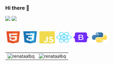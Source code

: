 ### Hi there 👋

[<img src="https://img.shields.io/badge/linkedin-%230077B5.svg?&style=for-the-badge&logo=linkedin&logoColor=white" />](https://www.linkedin.com/in/renata-albuquerque-593787175/)
[<img src = "https://img.shields.io/badge/instagram-%23E4405F.svg?&style=for-the-badge&logo=instagram&logoColor=white">](https://www.instagram.com/renata.albqrq/)

<!--
**renataalbq/renataalbq** is a ✨ _special_ ✨ repository because its `README.md` (this file) appears on your GitHub profile.

Here are some ideas to get you started:

- 🔭 I’m currently working on ...
- 🌱 I’m currently learning ...
- 👯 I’m looking to collaborate on ...
- 🤔 I’m looking for help with ...
- 💬 Ask me about ...
- 📫 How to reach me: ...
- 😄 Pronouns: ...
- ⚡ Fun fact: ...
-->

##
<div style="display: inline-block, margin:1rem 0" >
    <img align="center" alt="HTML" height="40" width="50" src="https://raw.githubusercontent.com/devicons/devicon/master/icons/html5/html5-original.svg">
    <img align="center" alt="CSS" height="40" width="50" src="https://raw.githubusercontent.com/devicons/devicon/master/icons/css3/css3-original.svg">
    <img align="center" alt="Js" height="40" width="50" src="https://raw.githubusercontent.com/devicons/devicon/master/icons/javascript/javascript-plain.svg">
    <img align="center" alt="React" height="40" width="50" src="https://raw.githubusercontent.com/devicons/devicon/master/icons/react/react-original.svg">
    <img align="center" alt="BS" height="40" width="50" src="https://raw.githubusercontent.com/devicons/devicon/master/icons/bootstrap/bootstrap-plain.svg">
    <img align="center" alt="Python" height="40" width="60" src="https://raw.githubusercontent.com/devicons/devicon/master/icons/python/python-original.svg">
</div>

##  

<table width="100%">
  <tr>
    <td>
        <img src="https://github-readme-stats.vercel.app/api?username=renataalbq&theme=dracula" alt="renataalbq"/>
    </td>
    <td>
        <img src="https://github-readme-stats.vercel.app/api/top-langs/?username=renataalbq&layout=compact&theme=dracula" alt="renataalbq"/>
    </td>
  </tr>
</table>
